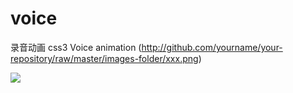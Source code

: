 # voice
录音动画 css3  Voice animation
(http://github.com/yourname/your-repository/raw/master/images-folder/xxx.png)

![](https://qn.xhjfx.com/mescroll/mescroll-sticky.gif) 